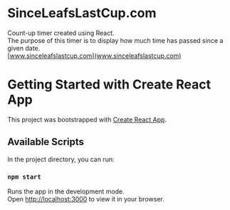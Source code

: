 # SinceLeafsLastCup.com
Count-up timer created using React.\
The purpose of this timer is to display how much time has passed since a given date.\
[www.sinceleafslastcup.com](www.sinceleafslastcup.com)



# Getting Started with Create React App

This project was bootstrapped with [Create React App](https://github.com/facebook/create-react-app).

## Available Scripts

In the project directory, you can run:

### `npm start`

Runs the app in the development mode.\
Open [http://localhost:3000](http://localhost:3000) to view it in your browser.
